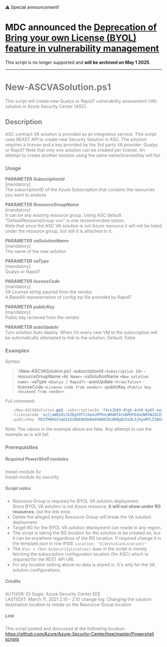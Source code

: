:warning: Special announcement!
# MDC announced the [Deprecation of Bring your own License (BYOL) feature in vulnerability management](https://learn.microsoft.com/en-us/azure/defender-for-cloud/release-notes#deprecation-of-bring-your-own-license-byol-feature-in-vulnerability-management)
This script is no longer supported and **will be archived on May 1 2025**.

---

<span style="color:gray;">
  
# New-ASCVASolution.ps1  
  This script will create new Qualys or Rapid7 vulnerability assessment (VA) solution in Azure Security Center (ASC).
   
## Description  
  ASC contract VA solution is provided as an integration service. This script uses REAST API to create new Security Solution in ASC.
  The solution requires a license and a key provided by the 3rd party VA provider: Qualys or Rapid7
  Note that only one solution can be created per license. An attempt to create another solution using the same name/license/key will fail.





### Usage
  **PARAMETER** ***SubscriptionId***  
  [mandatory]  
  The subscriptionID of the Azure Subscription that contains the resources you want to analyze

  **PARAMETER** ***ResourceGroupName***  
  [mandatory]  
  It can be any existing resource group. Using ASC default "DefaultResourceGroup-xxx" is one recommended option.  
  Note that since the ASC VA solution is not Azure resource it will not be listed under the resource group, but still it is attached to it.

  **PARAMETER** ***vaSolutionName***  
  [mandatory]  
  The name of the new solution

  **PARAMETER** ***vaType***  
  [mandatory]  
  Qualys or Rapid7

  **PARAMETER** ***licenseCode***  
  [mandatory]  
  VA License string aquired from the vendor.  
  A Base64 representation of config zip file provided by Rapid7  
  
  **PARAMETER** ***publicKey***  
  [mandatory]  
  Public key recieved from the vendor

  **PARAMETER** ***autoUpdate***  
  Turn solution Auto deploy. 
  When On every new VM to the subscription will be automatically attempted to link to the solution.
  Default: False

### Examples
Syntax:  
   > .\New-ASCVASolution.ps1 -subscriptionId `<Subscription Id>` -resourceGroupName `<RG Name>` -vaSolutionName `<New solution name>` -vaType `<Qualys / Rapid7>` -autoUpdate `<true/false`> -licenseCode `<License Code from vendor>` -publicKey `<Public Key recieved from vendor>`

Full command:  
```powershell
   .\New-ASCVASolution.ps1 -subscriptionId 'f4cx1b69-dtgb-4ch6-6y6f-ea2e95373d3b' -resourceGroupName 'DefaultResourceGroup-WEU' -vaSolutionName 'QualysVa001' -vaType 'Qualys' -autoUpdate 'false' `
   -licenseCode 'eyJjaWQiOiJkZDg5OTYzXe4iMTMzLWM4NTAtODM5FD2mZWM1N2Q3ZGU5MjgiLCJgbTYuOiIyMmM5NDg3MS1lNTVkLTQ1OGItYjhlMC03OTRhMmM3YWM1ZGQiLCJwd3NVcmwiOiJodHRwczovL3FhZ3B1YmxpYy1wMDEuaW50LnF1YWx5cy5jb20vQ2xvdSKJY6VudC8iLCJwd3NQb3J0IjoiNDQzIn0=' `
   -publicKey 'MIGfMA0GCSqGSIb3DQEBAQUAA4GNADCBiQKBgQCOiOLXjOywMfLZIBGPZLwSocf1Q64GASLK9OHFEmanBl1nkJhZDrZ4YD5lM98fThYbAx1Rde2iYV1ze/wDlX4cIvFAyXuN7HbdkeIlBl6vWXEBZpUU17bOdJOUGolzEzNBhtxi/elEZLghq9Chmah82me/okGMIhJJsCiTtglVQIDAQAB'
```  
Note: The values in the example above are fake. Any attempt to use the example as is will fail.

<p>


### Prerequisites

##### Required PowerShell modules
  Install-module Az  
  Install-module Az.security
##### Script notes
- Resource Group is required for BYOL VA solution deployment.  
  Since BYOL VA solution is not Azure resource, **it will not show under RG resources**, but the link exist.
- Delete the alleged empty Resource Group will break the VA solution deployment.
- Target RG for the BYOL VA solution deployment can reside in any region.
- The script is taking the RG location for the solution to be created on, but it can be anywhere regardless of the RG location. If required change it in the template json in row #106: `Location: "$($solutionLocation)"`
- The `$loc = (Get-AzSecurityLocation).Name` in the script is merely fetching the subscription configuration location (for ASC) which is required for the REST API URI.
- For any location setting above no data is stored in. It's only for the VA solution configurations.

##### Credits
   AUTHOR: Eli Sagie, Azure Security Center EEE  
   LASTEDIT: March 11, 2021 2.10
    - 2.10 change log: Changing the solution destination location to reside on the Resource-Group location
    
##### Link
  This script posted and discussed at the folllowing location:  
  [https://github.com/Azure/Azure-Security-Center/tree/master/Powershell scripts](https://github.com/Azure/Azure-Security-Center/tree/master/Powershell%20scripts)
</span>
